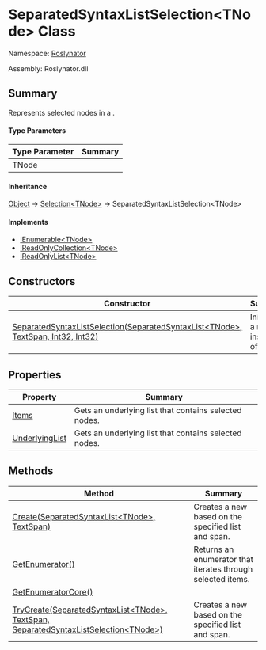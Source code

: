 # SeparatedSyntaxListSelection\<TNode> Class

Namespace: [Roslynator](../README.md)

Assembly: Roslynator\.dll

## Summary

Represents selected nodes in a \.

#### Type Parameters

| Type Parameter| Summary|
| --- | --- |
| TNode | |

#### Inheritance

[Object](https://docs.microsoft.com/en-us/dotnet/api/system.object) &#x2192; [Selection\<TNode>](../Selection-1/README.md) &#x2192; SeparatedSyntaxListSelection\<TNode>

#### Implements

* [IEnumerable\<TNode>](https://docs.microsoft.com/en-us/dotnet/api/system.collections.generic.ienumerable-1)
* [IReadOnlyCollection\<TNode>](https://docs.microsoft.com/en-us/dotnet/api/system.collections.generic.ireadonlycollection-1)
* [IReadOnlyList\<TNode>](https://docs.microsoft.com/en-us/dotnet/api/system.collections.generic.ireadonlylist-1)

## Constructors

| Constructor| Summary|
| --- | --- |
| [SeparatedSyntaxListSelection(SeparatedSyntaxList\<TNode>, TextSpan, Int32, Int32)](-ctor/README.md) | Initializes a new instance of the \. |

## Properties

| Property| Summary|
| --- | --- |
| [Items](Items/README.md) | Gets an underlying list that contains selected nodes\. |
| [UnderlyingList](UnderlyingList/README.md) | Gets an underlying list that contains selected nodes\. |

## Methods

| Method| Summary|
| --- | --- |
| [Create(SeparatedSyntaxList\<TNode>, TextSpan)](Create/README.md) | Creates a new  based on the specified list and span\. |
| [GetEnumerator()](GetEnumerator/README.md) | Returns an enumerator that iterates through selected items\. |
| [GetEnumeratorCore()](GetEnumeratorCore/README.md) | |
| [TryCreate(SeparatedSyntaxList\<TNode>, TextSpan, SeparatedSyntaxListSelection\<TNode>)](TryCreate/README.md) | Creates a new  based on the specified list and span\. |

